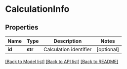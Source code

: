 # CalculationInfo


## Properties
Name | Type | Description | Notes
------------ | ------------- | ------------- | -------------
**id** | **str** | Calculation identifier | [optional] 

[[Back to Model list]](../README.md#documentation-for-models) [[Back to API list]](../README.md#documentation-for-api-endpoints) [[Back to README]](../README.md)


